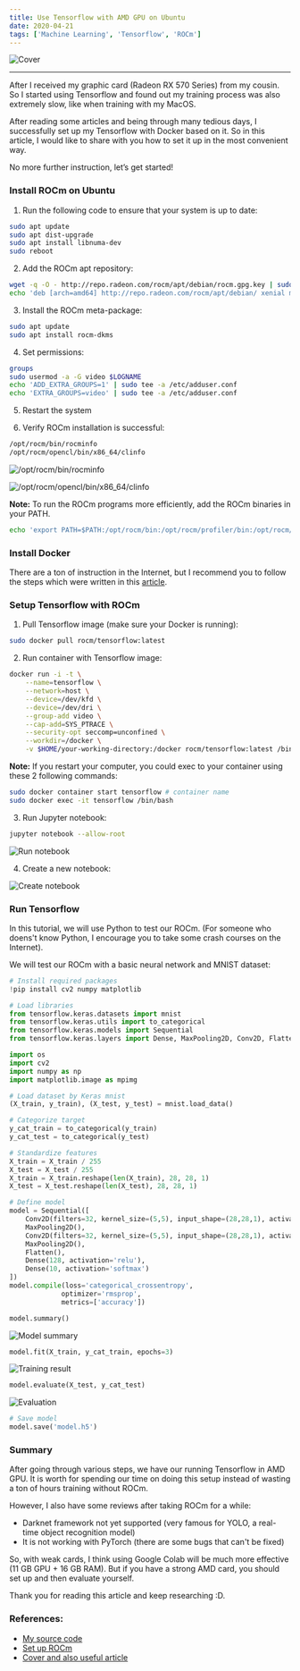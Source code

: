```yaml
---
title: Use Tensorflow with AMD GPU on Ubuntu
date: 2020-04-21
tags: ['Machine Learning', 'Tensorflow', 'ROCm']
---
```


![Cover](/assets/img/2020-04-21/cover.png)

---

After I received my graphic card (Radeon RX 570 Series) from my cousin. So I started using Tensorflow and found out my training process was also extremely slow, like when training with my MacOS.

After reading some articles and being through many tedious days, I successfully set up my Tensorflow with Docker based on it. So in this article, I would like to share with you how to set it up in the most convenient way.

No more further instruction, let’s get started!



### Install ROCm on Ubuntu

1. Run the following code to ensure that your system is up to date:
```bash
sudo apt update
sudo apt dist-upgrade
sudo apt install libnuma-dev
sudo reboot
```

2. Add the ROCm apt repository:
```bash
wget -q -O - http://repo.radeon.com/rocm/apt/debian/rocm.gpg.key | sudo apt-key add -
echo 'deb [arch=amd64] http://repo.radeon.com/rocm/apt/debian/ xenial main' | sudo tee /etc/apt/sources.list.d/rocm.list
```

3. Install the ROCm meta-package:
```bash
sudo apt update
sudo apt install rocm-dkms
```

4. Set permissions:
```bash
groups
sudo usermod -a -G video $LOGNAME
echo 'ADD_EXTRA_GROUPS=1' | sudo tee -a /etc/adduser.conf
echo 'EXTRA_GROUPS=video' | sudo tee -a /etc/adduser.conf
```

5. Restart the system

6. Verify ROCm installation is successful:
```bash
/opt/rocm/bin/rocminfo
/opt/rocm/opencl/bin/x86_64/clinfo
```

![/opt/rocm/bin/rocminfo](/assets/img/2020-04-21/command-1.png)

![/opt/rocm/opencl/bin/x86_64/clinfo](/assets/img/2020-04-21/command-2.png)

__Note:__ To run the ROCm programs more efficiently, add the ROCm binaries in your PATH.
```bash
echo 'export PATH=$PATH:/opt/rocm/bin:/opt/rocm/profiler/bin:/opt/rocm/opencl/bin/x86_64' | sudo tee -a /etc/profile.d/rocm.sh
```



### Install Docker

There are a ton of instruction in the Internet, but I recommend you to follow the steps which were written in this [article](https://do.co/2zcd8NI).



### Setup Tensorflow with ROCm

1. Pull Tensorflow image (make sure your Docker is running):
```bash
sudo docker pull rocm/tensorflow:latest
```

2. Run container with Tensorflow image:
```bash
docker run -i -t \
    --name=tensorflow \
    --network=host \
    --device=/dev/kfd \
    --device=/dev/dri \
    --group-add video \
    --cap-add=SYS_PTRACE \
    --security-opt seccomp=unconfined \
    --workdir=/docker \
    -v $HOME/your-working-directory:/docker rocm/tensorflow:latest /bin/bash
```

__Note:__ If you restart your computer, you could exec to your container using these 2 following commands:
```bash
sudo docker container start tensorflow # container name
sudo docker exec -it tensorflow /bin/bash
```

3. Run Jupyter notebook:
```bash
jupyter notebook --allow-root
```
![Run notebook](/assets/img/2020-04-21/image-1.png)

4. Create a new notebook:

![Create notebook](/assets/img/2020-04-21/image-2.png)

### Run Tensorflow

In this tutorial, we will use Python to test our ROCm. (For someone who doens't know Python, I encourage you to take some crash courses on the Internet).

We will test our ROCm with a basic neural network and MNIST dataset:

```python
# Install required packages
!pip install cv2 numpy matplotlib
```

```python
# Load libraries
from tensorflow.keras.datasets import mnist
from tensorflow.keras.utils import to_categorical
from tensorflow.keras.models import Sequential
from tensorflow.keras.layers import Dense, MaxPooling2D, Conv2D, Flatten

import os
import cv2
import numpy as np
import matplotlib.image as mpimg
```

```python
# Load dataset by Keras mnist
(X_train, y_train), (X_test, y_test) = mnist.load_data()
```

```python
# Categorize target
y_cat_train = to_categorical(y_train)
y_cat_test = to_categorical(y_test)
```

```python
# Standardize features
X_train = X_train / 255
X_test = X_test / 255
X_train = X_train.reshape(len(X_train), 28, 28, 1)
X_test = X_test.reshape(len(X_test), 28, 28, 1)
```

```python
# Define model
model = Sequential([
    Conv2D(filters=32, kernel_size=(5,5), input_shape=(28,28,1), activation='relu'),
    MaxPooling2D(),
    Conv2D(filters=32, kernel_size=(5,5), input_shape=(28,28,1), activation='relu'),
    MaxPooling2D(),
    Flatten(),
    Dense(128, activation='relu'),
    Dense(10, activation='softmax')
])
model.compile(loss='categorical_crossentropy',
             optimizer='rmsprop',
             metrics=['accuracy'])
```

```python
model.summary()
```

![Model summary](/assets/img/2020-04-21/image-3.png)

```python
model.fit(X_train, y_cat_train, epochs=3)
```

![Training result](/assets/img/2020-04-21/image-4.png)

```python
model.evaluate(X_test, y_cat_test)
```

![Evaluation](/assets/img/2020-04-21/image-5.png)

```python
# Save model
model.save('model.h5')
```

### Summary

After going through various steps, we have our running Tensorflow in AMD GPU. It is worth for spending our time on doing this setup instead of wasting a ton of hours training without ROCm.

However, I also have some reviews after taking ROCm for a while:
- Darknet framework not yet supported (very famous for YOLO, a real-time object recognition model)
- It is not working with PyTorch (there are some bugs that can't be fixed)

So, with weak cards, I think using Google Colab will be much more effective (11 GB GPU + 16 GB RAM). But if you have a strong AMD card, you should set up and then evaluate yourself.

Thank you for reading this article and keep researching :D.

### References:
- [My source code](https://github.com/tailtq/ml-learning/blob/master/handmade-products/digit-recognition/model.ipynb)
- [Set up ROCm](https://rocm-documentation.readthedocs.io/en/latest/Installation_Guide/Installation-Guide.html)
- [Cover and also useful article](https://towardsdatascience.com/train-neural-networks-using-amd-gpus-and-keras-37189c453878)
